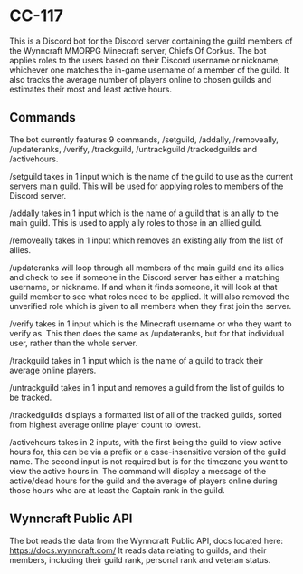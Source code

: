 # CC-117

This is a Discord bot for the Discord server containing the guild members of the Wynncraft MMORPG Minecraft server, Chiefs Of Corkus.
The bot applies roles to the users based on their Discord username or nickname, whichever one matches the in-game username of a member of the guild.
It also tracks the average number of players online to chosen guilds and estimates their most and least active hours.

## Commands

The bot currently features 9 commands, /setguild, /addally, /removeally, /updateranks, /verify, /trackguild, /untrackguild /trackedguilds and /activehours.

/setguild takes in 1 input which is the name of the guild to use as the current servers main guild. This will be used for applying roles to members of the Discord server.

/addally takes in 1 input which is the name of a guild that is an ally to the main guild. This is used to apply ally roles to those in an allied guild.

/removeally takes in 1 input which removes an existing ally from the list of allies.

/updateranks will loop through all members of the main guild and its allies and check to see if someone in the Discord server has either a matching username, or nickname.
If and when it finds someone, it will look at that guild member to see what roles need to be applied. It will also removed the unverified role which is given
to all members when they first join the server.

/verify takes in 1 input which is the Minecraft username or who they want to verify as. This then does the same as /updateranks, but for that individual user, 
rather than the whole server.

/trackguild takes in 1 input which is the name of a guild to track their average online players.

/untrackguild takes in 1 input and removes a guild from the list of guilds to be tracked.

/trackedguilds displays a formatted list of all of the tracked guilds, sorted from highest average online player count to lowest.

/activehours takes in 2 inputs, with the first being the guild to view active hours for, this can be via a prefix or a case-insensitive version of the guild name. The second input is not required but is for the timezone you want to view the active hours in. The command will display a message of the active/dead hours for the guild and the average of players online during those hours who are at least the Captain rank in the guild.

## Wynncraft Public API

The bot reads the data from the Wynncraft Public API, docs located here: https://docs.wynncraft.com/
It reads data relating to guilds, and their members, including their guild rank, personal rank and veteran status.
